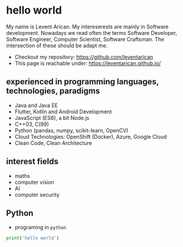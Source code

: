 # hello world
My name is Levent Arican. My intereserests are mainly in Software development. Nowadays we read often the terms Software Developer, Software Engineer, Computer Scientist, Software Craftsman. The intersection of these shouĺd be adapt me.

* Checkout my repository: https://github.com/leventarican
* This page is reachable under: https://leventarican.github.io/

## experienced in programming languages, technologies, paradigms
* Java and Java EE
* Flutter, Kotlin and Android Development
* JavaScript (ES6), a bit Node.js
* C++03, C(99)
* Python (pandas, numpy, scikit-learn, OpenCV)
* Cloud Technologies: OpenShift (Docker), Azure, Google Cloud
* Clean Code, Clean Architecture

## interest fields
* maths
* computer vision
* AI
* computer security

## Python
* programing in `python`

```python
print('hello world')
```
